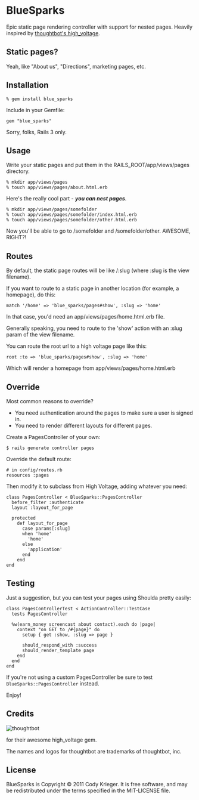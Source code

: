 BlueSparks
============

Epic static page rendering controller with support for nested pages.
Heavily inspired by [thoughtbot's high_voltage](/thoughtbot/high_voltage).

Static pages?
-------------

Yeah, like "About us", "Directions", marketing pages, etc.

Installation
------------

    % gem install blue_sparks

Include in your Gemfile:

    gem "blue_sparks"

Sorry, folks, Rails 3 only.

Usage
-----

Write your static pages and put them in the RAILS_ROOT/app/views/pages directory.

    % mkdir app/views/pages
    % touch app/views/pages/about.html.erb

Here's the really cool part - _**you can nest pages**_.

    % mkdir app/views/pages/somefolder
    % touch app/views/pages/somefolder/index.html.erb
    % touch app/views/pages/somefolder/other.html.erb

Now you'll be able to go to /somefolder and /somefolder/other. AWESOME,
RIGHT?!

<!--
After putting something interesting there, you can link to it from anywhere in your app with:

    link_to "About", page_path("about")

This will also work, if you like the more explicit style:

    link_to "About", page_path(:id => "about")
-->

Routes
------

By default, the static page routes will be like /:slug (where :slug is the view filename).

If you want to route to a static page in another location (for example, a homepage), do this:

    match '/home' => 'blue_sparks/pages#show', :slug => 'home'

In that case, you'd need an app/views/pages/home.html.erb file.

Generally speaking, you need to route to the 'show' action with an :slug param of the view filename.

You can route the root url to a high voltage page like this:

    root :to => 'blue_sparks/pages#show', :slug => 'home'

Which will render a homepage from app/views/pages/home.html.erb

Override
--------

Most common reasons to override?

  * You need authentication around the pages to make sure a user is signed in.
  * You need to render different layouts for different pages.

Create a PagesController of your own:

    $ rails generate controller pages

Override the default route:

    # in config/routes.rb
    resources :pages

Then modify it to subclass from High Voltage, adding whatever you need:

    class PagesController < BlueSparks::PagesController
      before_filter :authenticate
      layout :layout_for_page

      protected
        def layout_for_page
          case params[:slug]
          when 'home'
            'home'
          else
            'application'
          end
        end
    end

Testing
-------

Just a suggestion, but you can test your pages using Shoulda pretty easily:

    class PagesControllerTest < ActionController::TestCase
      tests PagesController

      %w(earn_money screencast about contact).each do |page|
        context "on GET to /#{page}" do
          setup { get :show, :slug => page }

          should_respond_with :success
          should_render_template page
        end
      end
    end

If you're not using a custom PagesController be sure to test <code>BlueSparks::PagesController</code> instead.

Enjoy!

Credits
-------

![thoughtbot](http://thoughtbot.com/images/tm/logo.png)

for their awesome high_voltage gem.

The names and logos for thoughtbot are trademarks of thoughtbot, inc.

License
-------

BlueSparks is Copyright © 2011 Cody Krieger. It is free software, and may be redistributed under the terms specified in the MIT-LICENSE file.
